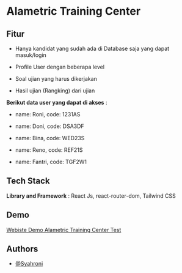 
# Alametric Training Center






## Fitur
- Hanya kandidat yang sudah ada di Database saja yang dapat masuk/login

- Profile User dengan beberapa level

- Soal ujian yang harus dikerjakan

- Hasil ujian (Rangking) dari ujian

**Berikut data user yang dapat di akses** :
-  name: Roni,
    code: 1231AS

-  name: Doni,
    code: DSA3DF

-  name: Bina,
    code: WED23S

-  name: Reno,
    code: REF21S

-  name: Fantri,
    code: TGF2W1
## Tech Stack

**Library and Framework** : React Js, react-router-dom, Tailwind CSS 





## Demo

[Webiste Demo  Alametric Training Center Test ](https://alametric-training-center-test.netlify.app/)


## Authors

- [@Syahroni](https://github.com/BangOns)


